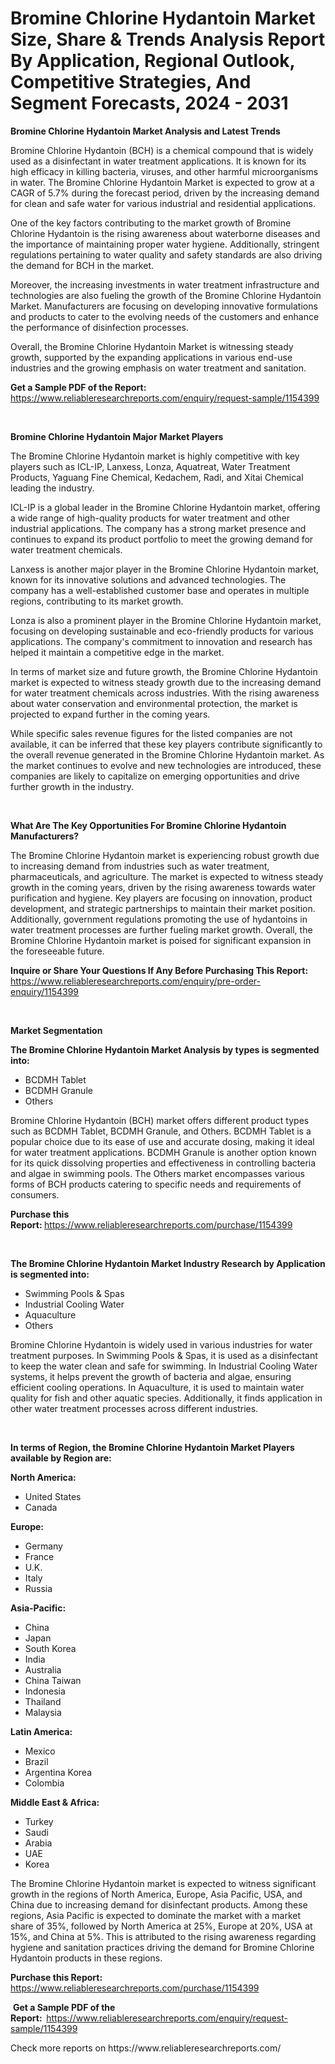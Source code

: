 <p><h1>Bromine Chlorine Hydantoin Market Size, Share & Trends Analysis Report By Application, Regional Outlook, Competitive Strategies, And Segment Forecasts, 2024 - 2031</h1></p><p><strong>Bromine Chlorine Hydantoin Market Analysis and Latest Trends</strong></p>
<p><p>Bromine Chlorine Hydantoin (BCH) is a chemical compound that is widely used as a disinfectant in water treatment applications. It is known for its high efficacy in killing bacteria, viruses, and other harmful microorganisms in water. The Bromine Chlorine Hydantoin Market is expected to grow at a CAGR of 5.7% during the forecast period, driven by the increasing demand for clean and safe water for various industrial and residential applications.</p><p>One of the key factors contributing to the market growth of Bromine Chlorine Hydantoin is the rising awareness about waterborne diseases and the importance of maintaining proper water hygiene. Additionally, stringent regulations pertaining to water quality and safety standards are also driving the demand for BCH in the market.</p><p>Moreover, the increasing investments in water treatment infrastructure and technologies are also fueling the growth of the Bromine Chlorine Hydantoin Market. Manufacturers are focusing on developing innovative formulations and products to cater to the evolving needs of the customers and enhance the performance of disinfection processes.</p><p>Overall, the Bromine Chlorine Hydantoin Market is witnessing steady growth, supported by the expanding applications in various end-use industries and the growing emphasis on water treatment and sanitation.</p></p>
<p><strong>Get a Sample PDF of the Report:&nbsp;</strong> <a href="https://www.reliableresearchreports.com/enquiry/request-sample/1154399">https://www.reliableresearchreports.com/enquiry/request-sample/1154399</a></p>
<p>&nbsp;</p>
<p><strong>Bromine Chlorine Hydantoin Major Market Players</strong></p>
<p><p>The Bromine Chlorine Hydantoin market is highly competitive with key players such as ICL-IP, Lanxess, Lonza, Aquatreat, Water Treatment Products, Yaguang Fine Chemical, Kedachem, Radi, and Xitai Chemical leading the industry. </p><p>ICL-IP is a global leader in the Bromine Chlorine Hydantoin market, offering a wide range of high-quality products for water treatment and other industrial applications. The company has a strong market presence and continues to expand its product portfolio to meet the growing demand for water treatment chemicals.</p><p>Lanxess is another major player in the Bromine Chlorine Hydantoin market, known for its innovative solutions and advanced technologies. The company has a well-established customer base and operates in multiple regions, contributing to its market growth.</p><p>Lonza is also a prominent player in the Bromine Chlorine Hydantoin market, focusing on developing sustainable and eco-friendly products for various applications. The company's commitment to innovation and research has helped it maintain a competitive edge in the market.</p><p>In terms of market size and future growth, the Bromine Chlorine Hydantoin market is expected to witness steady growth due to the increasing demand for water treatment chemicals across industries. With the rising awareness about water conservation and environmental protection, the market is projected to expand further in the coming years.</p><p>While specific sales revenue figures for the listed companies are not available, it can be inferred that these key players contribute significantly to the overall revenue generated in the Bromine Chlorine Hydantoin market. As the market continues to evolve and new technologies are introduced, these companies are likely to capitalize on emerging opportunities and drive further growth in the industry.</p></p>
<p>&nbsp;</p>
<p><strong>What Are The Key Opportunities For Bromine Chlorine Hydantoin Manufacturers?</strong></p>
<p><p>The Bromine Chlorine Hydantoin market is experiencing robust growth due to increasing demand from industries such as water treatment, pharmaceuticals, and agriculture. The market is expected to witness steady growth in the coming years, driven by the rising awareness towards water purification and hygiene. Key players are focusing on innovation, product development, and strategic partnerships to maintain their market position. Additionally, government regulations promoting the use of hydantoins in water treatment processes are further fueling market growth. Overall, the Bromine Chlorine Hydantoin market is poised for significant expansion in the foreseeable future.</p></p>
<p><strong>Inquire or Share Your Questions If Any Before Purchasing This Report:</strong> <a href="https://www.reliableresearchreports.com/enquiry/pre-order-enquiry/1154399">https://www.reliableresearchreports.com/enquiry/pre-order-enquiry/1154399</a></p>
<p>&nbsp;</p>
<p><strong>Market Segmentation</strong></p>
<p><strong>The Bromine Chlorine Hydantoin Market Analysis by types is segmented into:</strong></p>
<p><ul><li>BCDMH Tablet</li><li>BCDMH Granule</li><li>Others</li></ul></p>
<p><p>Bromine Chlorine Hydantoin (BCH) market offers different product types such as BCDMH Tablet, BCDMH Granule, and Others. BCDMH Tablet is a popular choice due to its ease of use and accurate dosing, making it ideal for water treatment applications. BCDMH Granule is another option known for its quick dissolving properties and effectiveness in controlling bacteria and algae in swimming pools. The Others market encompasses various forms of BCH products catering to specific needs and requirements of consumers.</p></p>
<p><strong>Purchase this Report:&nbsp;</strong><a href="https://www.reliableresearchreports.com/purchase/1154399">https://www.reliableresearchreports.com/purchase/1154399</a></p>
<p>&nbsp;</p>
<p><strong>The Bromine Chlorine Hydantoin Market Industry Research by Application is segmented into:</strong></p>
<p><ul><li>Swimming Pools & Spas</li><li>Industrial Cooling Water</li><li>Aquaculture</li><li>Others</li></ul></p>
<p><p>Bromine Chlorine Hydantoin is widely used in various industries for water treatment purposes. In Swimming Pools & Spas, it is used as a disinfectant to keep the water clean and safe for swimming. In Industrial Cooling Water systems, it helps prevent the growth of bacteria and algae, ensuring efficient cooling operations. In Aquaculture, it is used to maintain water quality for fish and other aquatic species. Additionally, it finds application in other water treatment processes across different industries.</p></p>
<p>&nbsp;</p>
<p><strong>In terms of Region, the Bromine Chlorine Hydantoin Market Players available by Region are:</strong></p>
<p>
    <p> <strong> North America: </strong>
        <ul>
            <li>United States</li>
            <li>Canada</li>
        </ul>
        </p> 
    <p> <strong> Europe: </strong>
        <ul>
            <li>Germany</li>
            <li>France</li>
            <li>U.K.</li>
            <li>Italy</li>
            <li>Russia</li>
        </ul>
        </p> 
    <p> <strong> Asia-Pacific: </strong>
        <ul>
            <li>China</li>
            <li>Japan</li>
            <li>South Korea</li>
            <li>India</li>
            <li>Australia</li>
            <li>China Taiwan</li>
            <li>Indonesia</li>
            <li>Thailand</li>
            <li>Malaysia</li>
        </ul>
        </p> 
    <p> <strong> Latin America: </strong>
        <ul>
            <li>Mexico</li>
            <li>Brazil</li>
            <li>Argentina Korea</li>
            <li>Colombia</li>
        </ul>
        </p> 
    <p> <strong> Middle East & Africa: </strong>
        <ul>
            <li>Turkey</li>
            <li>Saudi</li>
            <li>Arabia</li>
            <li>UAE</li>
            <li>Korea</li>
        </ul>
    </p>
    </p>
<p><p>The Bromine Chlorine Hydantoin market is expected to witness significant growth in the regions of North America, Europe, Asia Pacific, USA, and China due to increasing demand for disinfectant products. Among these regions, Asia Pacific is expected to dominate the market with a market share of 35%, followed by North America at 25%, Europe at 20%, USA at 15%, and China at 5%. This is attributed to the rising awareness regarding hygiene and sanitation practices driving the demand for Bromine Chlorine Hydantoin products in these regions.</p></p>
<p><strong>Purchase this Report: </strong><a href="https://www.reliableresearchreports.com/purchase/1154399">https://www.reliableresearchreports.com/purchase/1154399</a></p>
<p>&nbsp;<strong>Get a Sample PDF of the Report:&nbsp;&nbsp;</strong><a href="https://www.reliableresearchreports.com/enquiry/request-sample/1154399">https://www.reliableresearchreports.com/enquiry/request-sample/1154399</a></p>
<p><strong></strong></p>
<p>Check more reports on https://www.reliableresearchreports.com/</p>